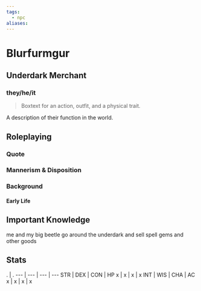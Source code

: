 ```yaml
---
tags:
  - npc
aliases:
---
```

# Blurfurmgur
## Underdark Merchant
### they/he/it

> Boxtext for an action, outfit, and a physical trait.

A description of their function in the world.

## Roleplaying
### Quote

### Mannerism & Disposition

### Background
#### Early Life

## Important Knowledge

me and my big beetle go around the underdark and sell spell gems and other goods
## Stats
. | . 
--- | --- | --- | ---
STR | DEX | CON | HP
x | x | x | x
INT | WIS | CHA | AC
x | x | x | x